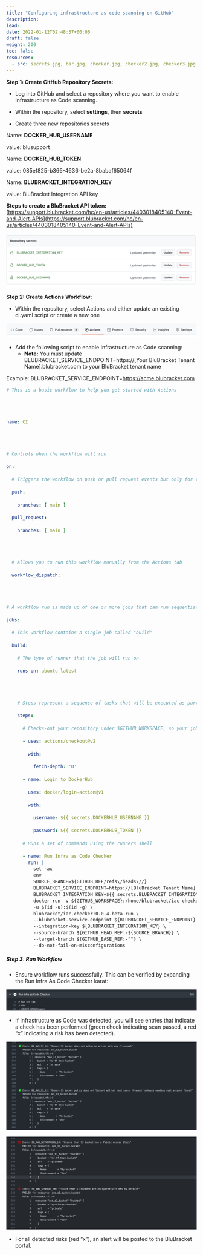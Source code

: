 ```yaml
---
title: "Configuring infrastructure as code scanning on GitHub"
description: 
lead: 
date: 2022-01-12T02:48:57+00:00
draft: false
weight: 200
toc: false
resources:
  - src: secrets.jpg, bar.jpg, checker.jpg, checker2.jpg, checker3.jpg
---
```


**Step 1: Create GitHub Repository Secrets:**

* Log into GitHub and select a repository where you want to enable Infrastructure as Code scanning.

* Within the repository, select **settings**, then **secrets**

* Create three new repositories secrets

Name: **DOCKER_HUB_USERNAME**

value: blusupport

Name: **DOCKER_HUB_TOKEN**

value: 085ef825-b366-4636-be2a-8babaf65064f

Name: **BLUBRACKET_INTEGRATION_KEY**

value: BluBracket Integration API key

**Steps to create a BluBracket API token:**
[https://support.blubracket.com/hc/en-us/articles/4403018405140-Event-and-Alert-APIs](https://support.blubracket.com/hc/en-us/articles/4403018405140-Event-and-Alert-APIs)

![secrets screenshot](secrets.jpg)

**Step 2: Create Actions Workflow:**

* Within the repository, select Actions and either update an existing ci.yaml script or create a new one

![bar screenshot](bar.jpg)

* Add the following script to enable Infrastructure as Code scanning:
  * **Note:** You must update BLUBRACKET_SERVICE_ENDPOINT=https://[Your BluBracket Tenant Name].blubracket.com to your BluBracket tenant name

Example: BLUBRACKET_SERVICE_ENDPOINT=https://acme.blubracket.com

```yaml
# This is a basic workflow to help you get started with Actions




name: CI




# Controls when the workflow will run

on:

  # Triggers the workflow on push or pull request events but only for the main branch

  push:

    branches: [ main ]

  pull_request:

    branches: [ main ]




  # Allows you to run this workflow manually from the Actions tab

  workflow_dispatch:




# A workflow run is made up of one or more jobs that can run sequentially or in parallel

jobs:

  # This workflow contains a single job called "build"

  build:

    # The type of runner that the job will run on

    runs-on: ubuntu-latest




    # Steps represent a sequence of tasks that will be executed as part of the job

    steps:

      # Checks-out your repository under $GITHUB_WORKSPACE, so your job can access it

      - uses: actions/checkout@v2

        with:

          fetch-depth: '0'

      - name: Login to DockerHub

        uses: docker/login-action@v1 

        with:

          username: ${{ secrets.DOCKERHUB_USERNAME }}

          password: ${{ secrets.DOCKERHUB_TOKEN }}

      # Runs a set of commands using the runners shell

      - name: Run Infra as Code Checker
        run: |
          set -ax
          env
          SOURCE_BRANCH=${GITHUB_REF/refs\/heads\//}
          BLUBRACKET_SERVICE_ENDPOINT=https://[BluBracket Tenant Name]
          BLUBRACKET_INTEGRATION_KEY=${{ secrets.BLUBRACKET_INTEGRATION_KEY }}
          docker run -v ${GITHUB_WORKSPACE}:/home/blubracket/iac-checker/repo \
          -u $(id -u):$(id -g) \
          blubracket/iac-checker:0.0.4-beta run \
          --blubracket-service-endpoint ${BLUBRACKET_SERVICE_ENDPOINT} \
          --integration-key ${BLUBRACKET_INTEGRATION_KEY} \
          --source-branch ${GITHUB_HEAD_REF:-${SOURCE_BRANCH}} \
          --target-branch ${GITHUB_BASE_REF:-""} \
          --do-not-fail-on-misconfigurations
```

##### Step 3: Run Workflow

* Ensure workflow runs successfully.   This can be verified by expanding the Run Infra As Code Checker karat:

![checker screenshot](checker.jpg)

* If Infrastructure as Code was detected, you will see entries that indicate a check has been performed (green check indicating scan passed, a red “x” indicating a risk has been detected).

![checker screenshot](checker2.jpg)

![checker screenshot](checker3.jpg)

* For all detected risks (red “x”), an alert will be posted to the BluBracket portal.
